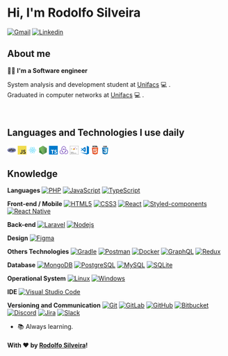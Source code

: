 # Hi, I'm Rodolfo Silveira

<div style="text-align: justify">
  
 [![Gmail](https://img.shields.io/badge/-GMAIL-c14438?style=for-the-badge&logo=Gmail&logoColor=white&link=mailto:rodolfo360tisilveira@gmail.com)](mailto:rodolfo360tisilveira@gmail.com)
[![Linkedin](https://img.shields.io/badge/-RodolfoSilveira-blue?style=for-the-badge&logo=Linkedin&logoColor=white&link=https://www.linkedin.com/in/rodolfo-santos-silveira-b9590b189/)](https://www.linkedin.com/in/rodolfo-santos-silveira-b9590b189/)

</div>

## About me

:man_technologist: <strong>I'm a Software engineer</strong>


System analysis and development student at [Unifacs](https://www.unifacs.br) :computer: .  
Graduated in computer networks at [Unifacs](https://www.unifacs.br) :computer: . 
 
<br />

## Languages and Technologies I use daily

<code><img height="20" src="https://raw.githubusercontent.com/github/explore/80688e429a7d4ef2fca1e82350fe8e3517d3494d/topics/php/php.png"></code>
<code><img height="20" src="https://raw.githubusercontent.com/github/explore/80688e429a7d4ef2fca1e82350fe8e3517d3494d/topics/javascript/javascript.png"></code>
<code><img height="20" src="https://raw.githubusercontent.com/github/explore/80688e429a7d4ef2fca1e82350fe8e3517d3494d/topics/react/react.png"></code>
<code><img height="20" src="https://raw.githubusercontent.com/github/explore/80688e429a7d4ef2fca1e82350fe8e3517d3494d/topics/nodejs/nodejs.png"></code>
<code><img height="20" src="https://raw.githubusercontent.com/github/explore/80688e429a7d4ef2fca1e82350fe8e3517d3494d/topics/typescript/typescript.png"></code>
<code><img height="20" src="https://raw.githubusercontent.com/github/explore/80688e429a7d4ef2fca1e82350fe8e3517d3494d/topics/redux/redux.png"></code>
<code><img height="20" src="https://raw.githubusercontent.com/github/explore/80688e429a7d4ef2fca1e82350fe8e3517d3494d/topics/styled-components/styled-components.png"></code>
<code><img height="20" src="https://raw.githubusercontent.com/github/explore/80688e429a7d4ef2fca1e82350fe8e3517d3494d/topics/visual-studio-code/visual-studio-code.png"></code>
<code><img height="20" src="https://raw.githubusercontent.com/github/explore/80688e429a7d4ef2fca1e82350fe8e3517d3494d/topics/html/html.png"></code>
<code><img height="20" src="https://raw.githubusercontent.com/github/explore/80688e429a7d4ef2fca1e82350fe8e3517d3494d/topics/css/css.png"></code>

## Knowledge

**Languages**
[![PHP](https://img.shields.io/badge/-php-grey?style=flat-square&logo=php&link=https://github.com/RodolfoSilveira/)](https://github.com/RodolfoSilveira/)
[![JavaScript](https://img.shields.io/badge/-JavaScript-black?style=flat-square&logo=javascript&link=https://github.com/RodolfoSilveira/)](https://github.com/RodolfoSilveira/)
[![TypeScript](https://img.shields.io/badge/-TypeScript-007ACC?style=flat-square&logo=typescript&link=https://github.com/RodolfoSilveira/)](https://github.com/RodolfoSilveira/)

**Front-end / Mobile**
[![HTML5](https://img.shields.io/badge/-HTML5-E34F26?style=flat-square&logo=html5&logoColor=white&link=https://github.com/RodolfoSilveira/)](https://github.com/RodolfoSilveira/)
[![CSS3](https://img.shields.io/badge/-CSS3-1572B6?style=flat-square&logo=css3&link=https://github.com/RodolfoSilveira/)](https://github.com/RodolfoSilveira/)
[![React](https://img.shields.io/badge/-React-black?style=flat-square&logo=react&link=https://github.com/RodolfoSilveira/)](https://github.com/RodolfoSilveira/)
[![Styled-components](https://img.shields.io/badge/-Styled%20Components-pink?style=flat-square&logo=styled-components)](https://github.com/RodolfoSilveira/)
[![React Native](https://img.shields.io/badge/-ReactNative-black?style=flat-square&logo=react)](https://github.com/RodolfoSilveira/)

**Back-end**
[![Laravel](https://img.shields.io/badge/-laravel-grey?style=flat-square&logo=laravel&link=https://github.com/RodolfoSilveira/)](https://github.com/RodolfoSilveira/)
[![Nodejs](https://img.shields.io/badge/-Nodejs-black?style=flat-square&logo=Node.js&link=https://github.com/RodolfoSilveira/)](https://github.com/RodolfoSilveira/)

**Design**
[![Figma](https://img.shields.io/badge/-Figma-ffbaba?style=flat-square&logo=figma)](https://github.com/RodolfoSilveira/)

**Others Technologies**
[![Gradle](https://img.shields.io/badge/-Gradle-02303A?style=flat-square&logo=Gradle&link=https://github.com/RodolfoSilveira/)](https://github.com/RodolfoSilveira/)
[![Postman](https://img.shields.io/badge/-Postman-grey?style=flat-square&logo=Postman&link=https://github.com/RodolfoSilveira/)](https://github.com/RodolfoSilveira/)
[![Docker](https://img.shields.io/badge/-Docker-black?style=flat-square&logo=docker&link=https://github.com/RodolfoSilveira/)](https://github.com/RodolfoSilveira/)
[![GraphQL](https://img.shields.io/badge/-GraphQL-E10098?style=flat-square&logo=graphql&link=https://github.com/RodolfoSilveira/)](https://github.com/RodolfoSilveira/)
[![Redux](https://img.shields.io/badge/-Redux-764ABC?style=flat-square&logo=redux&link=https://github.com/RodolfoSilveira/)](https://github.com/RodolfoSilveira/)

**Database**
[![MongoDB](https://img.shields.io/badge/-MongoDB-black?style=flat-square&logo=mongodb&link=https://github.com/RodolfoSilveira/)](https://github.com/RodolfoSilveira/)
[![PostgreSQL](https://img.shields.io/badge/-PostgreSQL-336791?style=flat-square&logo=postgresql&link=https://github.com/RodolfoSilveira/)](https://github.com/RodolfoSilveira/)
[![MySQL](https://img.shields.io/badge/-MySQL-a0c4db?style=flat-square&logo=mysql&link=https://github.com/RodolfoSilveira/)](https://github.com/RodolfoSilveira/)
[![SQLite](https://img.shields.io/badge/-SQLite-003B57?style=flat-square&logo=sqlite&link=https://github.com/RodolfoSilveira/)](https://github.com/RodolfoSilveira/)

**Operational System**
[![Linux](https://img.shields.io/badge/-Linux-333333?style=flat-square&logo=Linux&link=https://github.com/RodolfoSilveira/)](https://github.com/RodolfoSilveira/)
[![Windows](https://img.shields.io/badge/-Windows-0078D6?style=flat-square&logo=Windows&link=https://github.com/RodolfoSilveira/)](https://github.com/RodolfoSilveira/)

**IDE**
[![Visual Studio Code](https://img.shields.io/badge/-Visual%20Studio%20Code-007ACC?style=flat-square&logo=VisualStudioCode&link=https://github.com/RodolfoSilveira/)](https://github.com/RodolfoSilveira/)

**Versioning and Communication**
[![Git](https://img.shields.io/badge/-Git-black?style=flat-square&logo=git&link=https://github.com/RodolfoSilveira/)](https://github.com/RodolfoSilveira/)
[![GitLab](https://img.shields.io/badge/-GitLab-FCA121?style=flat-square&logo=gitlab&link=https://github.com/RodolfoSilveira/)](https://github.com/RodolfoSilveira/)
[![GitHub](https://img.shields.io/badge/-GitHub-181717?style=flat-square&logo=github&link=https://github.com/RodolfoSilveira/)](https://github.com/RodolfoSilveira/)
[![Bitbucket](https://img.shields.io/badge/-Bitbucket-0052CC?style=flat-square&logo=bitbucket&link=https://github.com/RodolfoSilveira/)](https://github.com/RodolfoSilveira/)
[![Discord](https://img.shields.io/badge/-Discord-000000?style=flat-square&logo=Discord&link=https://github.com/RodolfoSilveira/)](https://github.com/RodolfoSilveira/)
[![Jira](https://img.shields.io/badge/-Jira-0052CC?style=flat-square&logo=Jira&link=https://github.com/RodolfoSilveira/)](https://github.com/RodolfoSilveira/)
[![Slack](https://img.shields.io/badge/-Slack-4A154B?style=flat-square&logo=Slack&link=https://github.com/RodolfoSilveira/)](https://github.com/RodolfoSilveira/)

- :books: Always learning.

#### With ♥ by [Rodolfo Silveira](https://www.linkedin.com/in/rodolfo-santos-silveira-b9590b189/)!
